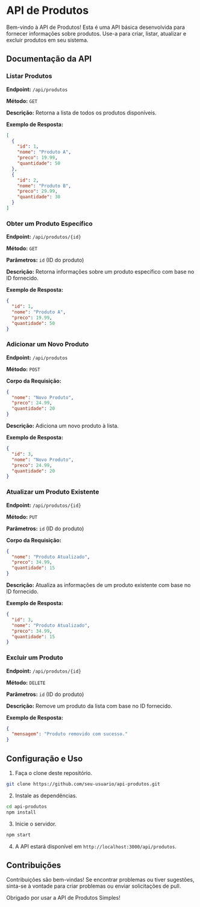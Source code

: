 # API de Produtos

Bem-vindo à API de Produtos! Esta é uma API básica desenvolvida para fornecer informações sobre produtos. Use-a para criar, listar, atualizar e excluir produtos em seu sistema.

## Documentação da API

### Listar Produtos

**Endpoint:** `/api/produtos`

**Método:** `GET`

**Descrição:** Retorna a lista de todos os produtos disponíveis.

**Exemplo de Resposta:**
```json
[
  {
    "id": 1,
    "nome": "Produto A",
    "preco": 19.99,
    "quantidade": 50
  },
  {
    "id": 2,
    "nome": "Produto B",
    "preco": 29.99,
    "quantidade": 30
  }
]
```

### Obter um Produto Específico

**Endpoint:** `/api/produtos/{id}`

**Método:** `GET`

**Parâmetros:** `id` (ID do produto)

**Descrição:** Retorna informações sobre um produto específico com base no ID fornecido.

**Exemplo de Resposta:**
```json
{
  "id": 1,
  "nome": "Produto A",
  "preco": 19.99,
  "quantidade": 50
}
```

### Adicionar um Novo Produto

**Endpoint:** `/api/produtos`

**Método:** `POST`

**Corpo da Requisição:** 
```json
{
  "nome": "Novo Produto",
  "preco": 24.99,
  "quantidade": 20
}
```

**Descrição:** Adiciona um novo produto à lista.

**Exemplo de Resposta:**
```json
{
  "id": 3,
  "nome": "Novo Produto",
  "preco": 24.99,
  "quantidade": 20
}
```

### Atualizar um Produto Existente

**Endpoint:** `/api/produtos/{id}`

**Método:** `PUT`

**Parâmetros:** `id` (ID do produto)

**Corpo da Requisição:** 
```json
{
  "nome": "Produto Atualizado",
  "preco": 34.99,
  "quantidade": 15
}
```

**Descrição:** Atualiza as informações de um produto existente com base no ID fornecido.

**Exemplo de Resposta:**
```json
{
  "id": 3,
  "nome": "Produto Atualizado",
  "preco": 34.99,
  "quantidade": 15
}
```

### Excluir um Produto

**Endpoint:** `/api/produtos/{id}`

**Método:** `DELETE`

**Parâmetros:** `id` (ID do produto)

**Descrição:** Remove um produto da lista com base no ID fornecido.

**Exemplo de Resposta:**
```json
{
  "mensagem": "Produto removido com sucesso."
}
```

## Configuração e Uso

1. Faça o clone deste repositório.

```bash
git clone https://github.com/seu-usuario/api-produtos.git
```

2. Instale as dependências.

```bash
cd api-produtos
npm install
```

3. Inicie o servidor.

```bash
npm start
```

4. A API estará disponível em `http://localhost:3000/api/produtos`.

## Contribuições

Contribuições são bem-vindas! Se encontrar problemas ou tiver sugestões, sinta-se à vontade para criar problemas ou enviar solicitações de pull.

Obrigado por usar a API de Produtos Simples!
